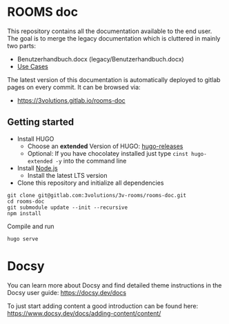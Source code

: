 # ROOMS doc
This repository contains all the documentation available to the end user. The goal is to merge the legacy documentation which is cluttered in mainly two parts:
- Benutzerhandbuch.docx (legacy/Benutzerhandbuch.docx)
- [Use Cases](https://3volutions.atlassian.net/wiki/spaces/RoomsUC/overview)

The latest version of this documentation is automatically deployed to gitlab pages on every commit. It can be browsed via: 
- https://3volutions.gitlab.io/rooms-doc

## Getting started
- Install HUGO
  - Choose an **extended** Version of HUGO: [hugo-releases](https://github.com/gohugoio/hugo/releases)
  - Optional: If you have chocolatey installed just type `cinst hugo-extended -y` into the command line
- Install [Node.js](https://nodejs.org/en)
  - Install the latest LTS version
- Clone this repository and initialize all dependencies
```
git clone git@gitlab.com:3volutions/3v-rooms/rooms-doc.git
cd rooms-doc
git submodule update --init --recursive
npm install
```

Compile and run

```
hugo serve
```

# Docsy
You can learn more about Docsy and find detailed theme instructions in the Docsy user guide: https://docsy.dev/docs

To just start adding content a good introduction can be found here: https://www.docsy.dev/docs/adding-content/content/
